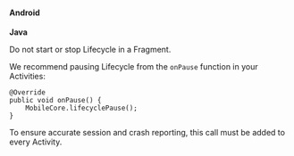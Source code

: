 #### Android

**Java**

<InlineAlert variant="info" slots="text"/>

Do not start or stop Lifecycle in a Fragment. 

We recommend pausing Lifecycle from the `onPause` function in your Activities:

```
@Override
public void onPause() {
    MobileCore.lifecyclePause();
}
```

<InlineAlert variant="info" slots="text"/>

To ensure accurate session and crash reporting, this call must be added to every Activity.